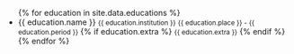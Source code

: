 <!-- # Education -->
<!-- <h1 id="education">Education</h1> -->

<div class="nodes">
  <!--<h3><i class="fa fa-briefcase"></i>Education</h3>-->
  <ul class="first-level">
    {% for education in site.data.educations %}
      <li>
        <span>{{ education.name }}</span>
        <small>{{ education.institution }}</small>
        <small>{{ education.place }} - {{ education.period }}</small>
        {% if education.extra %}
          <small>{{ education.extra }}</small>
        {% endif %}
      </li>
    {% endfor %}
  </ul>
</div>

